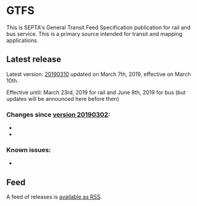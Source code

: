 # GTFS

This is SEPTA's General Transit Feed Specification publication for rail and bus service. This is a primary source intended for transit and mapping applications.

## Latest release

Latest version: [20190310](https://github.com/septadev/GTFS/releases/tag/v201903100) updated on March 7th, 2019, effective on March 10th.

Effective until: March 23rd, 2019 for rail and June 8th, 2019 for bus (but updates will be announced here before then)

### Changes since [version 20190302](https://github.com/septadev/GTFS/releases/tag/v201903020): 
 
*   
*   

### Known issues:

* 

## Feed

A feed of releases is [available as RSS](https://github.com/septadev/GTFS/releases.atom).

